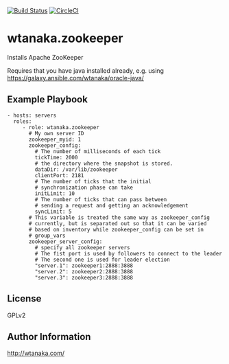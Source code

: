[![Build Status](https://travis-ci.org/wtanaka/ansible-role-zookeeper.svg?branch=master)](https://travis-ci.org/wtanaka/ansible-role-zookeeper)
[![CircleCI](https://circleci.com/gh/wtanaka/ansible-role-zookeeper.svg?style=svg)](https://circleci.com/gh/wtanaka/ansible-role-zookeeper)

wtanaka.zookeeper
=================

Installs Apache ZooKeeper

Requires that you have java installed already, e.g. using
https://galaxy.ansible.com/wtanaka/oracle-java/

Example Playbook
----------------

    - hosts: servers
      roles:
         - role: wtanaka.zookeeper
           # My own server ID
           zookeeper_myid: 1
           zookeeper_config:
             # The number of milliseconds of each tick
             tickTime: 2000
             # the directory where the snapshot is stored.
             dataDir: /var/lib/zookeeper
             clientPort: 2181
             # The number of ticks that the initial
             # synchronization phase can take
             initLimit: 10
             # The number of ticks that can pass between
             # sending a request and getting an acknowledgement
             syncLimit: 5
           # This variable is treated the same way as zookeeper_config
           # currently, but is separated out so that it can be varied
           # based on inventory while zookeeper_config can be set in
           # group_vars
           zookeeper_server_config:
             # specify all zookeeper servers
             # The fist port is used by followers to connect to the leader
             # The second one is used for leader election
             "server.1": zookeeper1:2888:3888
             "server.2": zookeeper2:2888:3888
             "server.3": zookeeper3:2888:3888

License
-------

GPLv2

Author Information
------------------

http://wtanaka.com/
